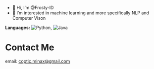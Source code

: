 - 👋 Hi, I’m @Frosty-ID
- 👀 I’m interested in machine learning and more specifically NLP and Computer Vison

**Languages:** ![Python](https://img.shields.io/badge/Python-3776AB?style=for-the-badge&logo=python&logoColor=white), 
              ![Java](https://img.shields.io/badge/Java-007396?style=for-the-badge&logo=java&logoColor=white)


# Contact Me

email: coptic.minax@gmail.com
